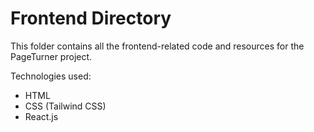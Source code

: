 # Frontend Directory

This folder contains all the frontend-related code and resources for the PageTurner project. 

Technologies used:
- HTML
- CSS (Tailwind CSS)
- React.js
